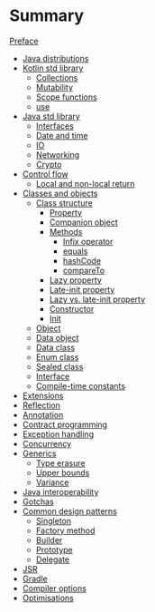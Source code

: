 # Summary

[Preface](./preface.md)

- [Java distributions](./java_distributions.md)
- [Kotlin std library](./std_library/std_library.md)
    - [Collections](./std_library/collections.md)
    - [Mutability](./std_library/mutability.md)
    - [Scope functions](./std_library/scope_functions.md)
    - [use](./std_library/use.md)
- [Java std library](./java_std_library/java_std_library.md)
    - [Interfaces]()
    - [Date and time](./java_std_library/date_and_time.md)
    - [IO]()
    - [Networking]()
    - [Crypto]()
- [Control flow](./control_flow/control_flow.md)
    - [Local and non-local return](./control_flow/local_and_non-local_return.md)
- [Classes and objects](./classes_and_objects/classes_and_objects.md)
    - [Class structure](./classes_and_objects/class/class.md)
        - [Property](./classes_and_objects/class/property.md)
        - [Companion object](./classes_and_objects/class/companion_object.md)
        - [Methods]()
            - [Infix operator]()
            - [equals]()
            - [hashCode]()
            - [compareTo]()
        - [Lazy property](./classes_and_objects/class/lazy_property.md)
        - [Late-init property](./classes_and_objects/class/late-init_property.md)
        - [Lazy vs. late-init property](./classes_and_objects/class/lazy_vs_late-init_property.md)
        - [Constructor](./classes_and_objects/class/constructor.md)
        - [Init](./classes_and_objects/class/init.md)
    - [Object](./classes_and_objects/object.md)
    - [Data object](./classes_and_objects/data_object.md)
    - [Data class](./classes_and_objects/data_class.md)
    - [Enum class](./classes_and_objects/enum_class.md)
    - [Sealed class](./classes_and_objects/sealed_class.md)
    - [Interface](./classes_and_objects/interface.md)
    - [Compile-time constants](./classes_and_objects/compile-time_constants.md)
- [Extensions](./extensions.md)
- [Reflection](./reflection.md)
- [Annotation]()
- [Contract programming]()
- [Exception handling](./exception_handling.md)
- [Concurrency]()
- [Generics](./generics/generics.md)
    - [Type erasure](./generics/type_erasure.md)
    - [Upper bounds](./generics/upper_bounds.md)
    - [Variance]()
- [Java interoperability](./java_interoperability.md)
- [Gotchas](./gotchas.md)
- [Common design patterns](./common_design_patterns.md)
    - [Singleton](./common_design_patterns/singleton.md)
    - [Factory method](./common_design_patterns/factory_method.md)
    - [Builder](./common_design_patterns/builder.md)
    - [Prototype](./common_design_patterns/prototype.md)
    - [Delegate](./common_design_patterns/delegate.md)
- [JSR](./jsr.md)
- [Gradle]()
- [Compiler options](./compiler_options.md)
- [Optimisations](./optimisations.md)
